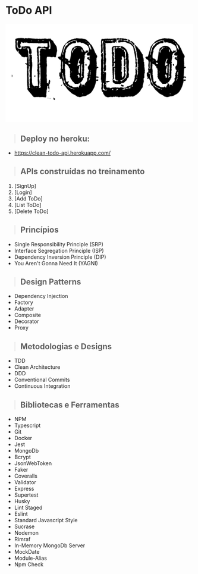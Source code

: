 # **ToDo API**

![alt text](./public/img/todo-logo.png "ToDo")

> ## Deploy no heroku:
* https://clean-todo-api.herokuapp.com/

> ## APIs construídas no treinamento

1. [SignUp]
2. [Login]
3. [Add ToDo]
4. [List ToDo]
5. [Delete ToDo]

> ## Princípios

* Single Responsibility Principle (SRP)
* Interface Segregation Principle (ISP)
* Dependency Inversion Principle (DIP)
* You Aren't Gonna Need It (YAGNI)

> ## Design Patterns

* Dependency Injection
* Factory
* Adapter
* Composite
* Decorator
* Proxy

> ## Metodologias e Designs

* TDD
* Clean Architecture
* DDD
* Conventional Commits
* Continuous Integration

> ## Bibliotecas e Ferramentas

* NPM
* Typescript
* Git
* Docker
* Jest
* MongoDb
* Bcrypt
* JsonWebToken
* Faker
* Coveralls
* Validator
* Express
* Supertest
* Husky
* Lint Staged
* Eslint
* Standard Javascript Style
* Sucrase
* Nodemon
* Rimraf
* In-Memory MongoDb Server
* MockDate
* Module-Alias
* Npm Check
